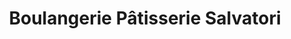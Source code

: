 ---
title: "Boulangerie Pâtisserie Salvatori"
url: /cadenet/boulangerie-patisserie-salvatori/
shop: boulangerie
---